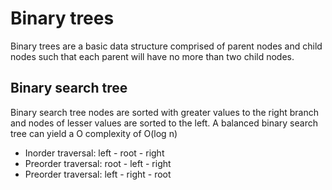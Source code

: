 # Binary trees

Binary trees are a basic data structure comprised of parent nodes and child nodes such that each parent will have no more than two child nodes. 

## Binary search tree

Binary search tree nodes are sorted with greater values to the right branch and nodes of lesser values are sorted to the left. A balanced binary search tree can yield a O complexity of O(log n)

* Inorder traversal: left - root - right
* Preorder traversal: root - left - right
* Preorder traversal: left - right - root
